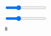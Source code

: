 ---
---
<span><input type='range' value='60' max='200'></span>

<span><input type='range' value='60' max=200></span>

8
